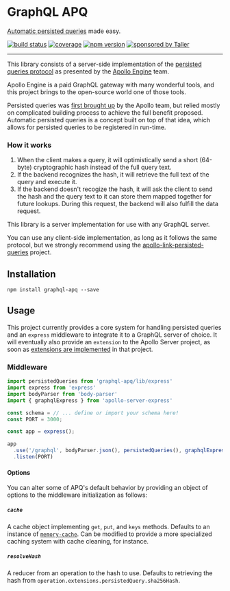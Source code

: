 # GraphQL APQ

[Automatic persisted queries](https://www.apollographql.com/docs/apollo-server/features/apq) made easy.

[![build status](https://img.shields.io/travis/lucasconstantino/graphql-apq/master.svg?style=flat-square)](https://travis-ci.org/lucasconstantino/graphql-apq)
[![coverage](https://img.shields.io/codecov/c/github/lucasconstantino/graphql-apq.svg?style=flat-square)](https://codecov.io/github/lucasconstantino/graphql-apq)
[![npm version](https://img.shields.io/npm/v/graphql-apq.svg?style=flat-square)](https://www.npmjs.com/package/graphql-apq)
[![sponsored by Taller](https://raw.githubusercontent.com/TallerWebSolutions/tallerwebsolutions.github.io/master/sponsored-by-taller.png)](https://taller.net.br/en/)

---

This library consists of a server-side implementation of the [persisted queries protocol](https://github.com/apollographql/apollo-link-persisted-queries#protocol) as presented by the [Apollo Engine](https://www.apollographql.com/engine) team.

Apollo Engine is a paid GraphQL gateway with many wonderful tools, and this project brings to the open-source world one of those tools.

Persisted queries was [first brought up](https://dev-blog.apollodata.com/persisted-graphql-queries-with-apollo-client-119fd7e6bba5) by the Apollo team, but relied mostly on complicated building process to achieve the full benefit proposed. Automatic persisted queries is a concept built on top of that idea, which allows for persisted queries to be registered in run-time.

### How it works

1.  When the client makes a query, it will optimistically send a short (64-byte) cryptographic hash instead of the full query text.
1.  If the backend recognizes the hash, it will retrieve the full text of the query and execute it.
1.  If the backend doesn't recogize the hash, it will ask the client to send the hash and the query text to it can store them mapped together for future lookups. During this request, the backend will also fulfill the data request.

This library is a server implementation for use with any GraphQL server.

You can use any client-side implementation, as long as it follows the same protocol, but we strongly recommend using the [apollo-link-persisted-queries](https://github.com/apollographql/apollo-link-persisted-queries) project.

## Installation

```
npm install graphql-apq --save
```

## Usage

This project currently provides a core system for handling persisted queries and an `express` middleware to integrate it to a GraphQL server of choice. It will eventually also provide an `extension` to the Apollo Server project, as soon as [extensions are implemented](https://github.com/apollographql/apollo-server/pull/1105) in that project.

### Middleware

```js
import persistedQueries from 'graphql-apq/lib/express'
import express from 'express'
import bodyParser from 'body-parser'
import { graphqlExpress } from 'apollo-server-express'

const schema = // ... define or import your schema here!
const PORT = 3000;

const app = express();

app
  .use('/graphql', bodyParser.json(), persistedQueries(), graphqlExpress({ schema }))
  .listen(PORT)
```

#### Options

You can alter some of APQ's default behavior by providing an object of
options to the middleware initialization as follows:

##### `cache`

A cache object implementing `get`, `put`, and `keys` methods. Defaults
to an instance of [`memory-cache`](https://github.com/ptarjan/node-cache).
Can be modified to provide a more specialized caching system with cache
cleaning, for instance.

##### `resolveHash`

A reducer from an operation to the hash to use. Defaults to retrieving the
hash from `operation.extensions.persistedQuery.sha256Hash`.
